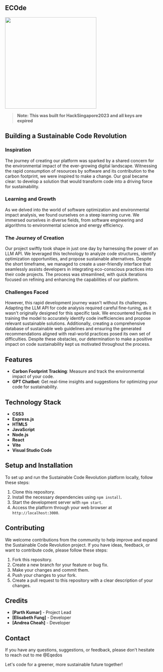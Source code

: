 ## ECOde

<p>
 <img src="https://github.com/Eqedos/WTHFinal/assets/113342246/8c3aab6f-e59c-44af-a109-f9571c6d02da" width="300" />
</p>

 >**Note: This was built for HackSingapore2023 and all keys are expired**
## Building a Sustainable Code Revolution

### Inspiration
The journey of creating our platform was sparked by a shared concern for the environmental impact of the ever-growing digital landscape. Witnessing the rapid consumption of resources by software and its contribution to the carbon footprint, we were inspired to make a change. Our goal became clear: to develop a solution that would transform code into a driving force for sustainability.

### Learning and Growth
As we delved into the world of software optimization and environmental impact analysis, we found ourselves on a steep learning curve. We immersed ourselves in diverse fields, from software engineering and algorithms to environmental science and energy efficiency.

### The Journey of Creation
Our project swiftly took shape in just one day by harnessing the power of an LLM API. We leveraged this technology to analyze code structures, identify optimization opportunities, and propose sustainable alternatives. Despite the short timeframe, we managed to create a user-friendly interface that seamlessly assists developers in integrating eco-conscious practices into their code projects. The process was streamlined, with quick iterations focused on refining and enhancing the capabilities of our platform.

### Challenges Faced
However, this rapid development journey wasn't without its challenges. Adapting the LLM API for code analysis required careful fine-tuning, as it wasn't originally designed for this specific task. We encountered hurdles in training the model to accurately identify code inefficiencies and propose relevant sustainable solutions. Additionally, creating a comprehensive database of sustainable web guidelines and ensuring the generated recommendations aligned with real-world practices posed its own set of difficulties. Despite these obstacles, our determination to make a positive impact on code sustainability kept us motivated throughout the process.

## Features
- **Carbon Footprint Tracking**: Measure and track the environmental impact of your code.
- **GPT Chatbot**: Get real-time insights and suggestions for optimizing your code for sustainability.

## Technology Stack
- **CSS3**
- **Express.js**
- **HTML5**
- **JavaScript**
- **Node.js**
- **React**
- **Vite**
- **Visual Studio Code**

## Setup and Installation
To set up and run the Sustainable Code Revolution platform locally, follow these steps:

1. Clone this repository.
2. Install the necessary dependencies using `npm install`.
3. Start the development server with `npm start`.
4. Access the platform through your web browser at `http://localhost:3000`.

## Contributing
We welcome contributions from the community to help improve and expand the Sustainable Code Revolution project. If you have ideas, feedback, or want to contribute code, please follow these steps:

1. Fork this repository.
2. Create a new branch for your feature or bug fix.
3. Make your changes and commit them.
4. Push your changes to your fork.
5. Create a pull request to this repository with a clear description of your changes.

## Credits
- **[Parth Kumar]** - Project Lead
- **[Elisabeth Fung]** - Developer
- **[Andrea Cheah]** - Developer



## Contact
If you have any questions, suggestions, or feedback, please don't hesitate to reach out to me @Eqedos

Let's code for a greener, more sustainable future together!
